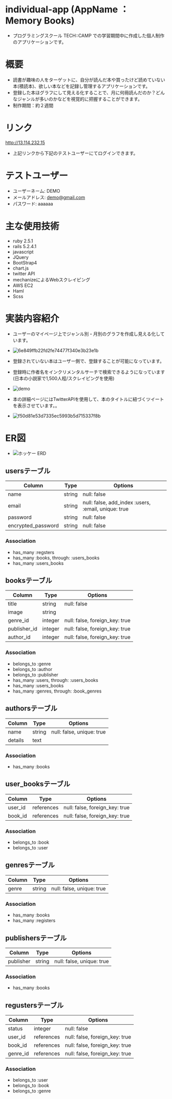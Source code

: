 # individual-app (AppName ： Memory Books)

* プログラミングスクール TECH::CAMP での学習期間中に作成した個人制作のアプリケーションです。

# 概要

* 読書が趣味の人をターゲットに、自分が読んだ本や買ったけど読めていない本(積読本)、欲しい本などを記録し管理するアプリケーションです。
* 登録した本ほグラフにして見える化することで、月に何冊読んだのか？どんなジャンルが多いのかなどを視覚的に把握することができます。
* 制作期間：約２週間


# リンク

http://13.114.232.15
* 上記リンクから下記のテストユーザーにてログインできます。

# テストユーザー

* ユーザーネーム: DEMO
* メールアドレス: demo@gmail.com
* パスワード: aaaaaa


# 主な使用技術

* ruby 2.5.1
* rails 5.2.4.1
* javascript
* JQuery
* BootStrap4
* chart.js
* twitter API
* mechanizeによるWebスクレイピング
* AWS EC2
* Haml
* Scss

# 実装内容紹介

* ユーザーのマイページ上でジャンル別・月別のグラフを作成し見える化しています。
* ![6e849ffb22fd2fe74477f340e3b23e1b](https://user-images.githubusercontent.com/59963342/77434849-d46cce80-6e24-11ea-9708-b388b79ecb7d.gif)

* 登録されていない本はユーザー側で、登録することが可能になっています。
* 登録時に作者名をインクリメンタルサーチで検索できるようになっています(日本の小説家で1,500人程/スクレイピングを使用)
* ![demo](https://user-images.githubusercontent.com/59963342/77432352-49d6a000-6e21-11ea-9228-ba7be59d0df7.gif)

* 本の詳細ページにはTwitterAPIを使用して、本のタイトルに紐づくツイートを表示させています。。
* ![f50d81e53d7335ec5993b5d715337f8b](https://user-images.githubusercontent.com/59963342/77435249-6b398b00-6e25-11ea-9940-7531d290d7aa.gif)


# ER図
* ![ホッケー ERD](https://user-images.githubusercontent.com/59963342/77494336-d6687900-6e88-11ea-8e65-f590e0f3ddb5.jpeg)



## usersテーブル

|Column|Type|Options|
|------|----|-------|
|name|string|null: false|
|email|string|null: false, add_index :users, :email, unique: true|
|password|string|null: false|
|encrypted_password|string|null: false|

### Association
- has_many :regsters
- has_many :books, through: :users_books
- has_many :users_books


## booksテーブル

|Column|Type|Options|
|------|----|-------|
|title|string|null: false|
|image|string||
|genre_id|integer|null: false, foreign_key: true|
|publisher_id|integer|null: false, foreign_key: true|
|author_id|integer|null: false, foreign_key: true|

### Association
- belongs_to :genre
- belongs_to :author
- belongs_to :publisher
- has_many :users, through: :users_books
- has_many :users_books
- has_many :genres, through: :book_genres

## authorsテーブル

|Column|Type|Options|
|------|----|-------|
|name|string|null: false, unique: true|
|details|text||


### Association
- has_many :books


## user_booksテーブル
|Column|Type|Options|
|------|----|-------|
|user_id|references|null: false, foreign_key: true|
|book_id|references|null: false, foreign_key: true|

### Association
- belongs_to :book
- belongs_to :user


## genresテーブル

|Column|Type|Options|
|------|----|-------|
|genre|string|null: false, unique: true|

### Association
- has_many :books
- has_many :registers

## publishersテーブル

|Column|Type|Options|
|------|----|-------|
|publisher|string|null: false, unique: true|

### Association
- has_many :books


## regustersテーブル
|Column|Type|Options|
|------|----|-------|
|status|integer|null: false|
|user_id|references|null: false, foreign_key: true|
|book_id|references|null: false, foreign_key: true|
|genre_id|references|null: false, foreign_key: true|

### Association
- belongs_to :user
- belongs_to :book
- belongs_to :genre